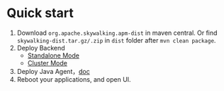 # Quick start
1. Download `org.apache.skywalking.apm-dist` in maven central. Or find `skywalking-dist.tar.gz/.zip` in `dist` folder after `mvn clean package`.
1. Deploy Backend
   - [Standalone Mode](Deploy-backend-in-standalone-mode.md)
   - [Cluster Mode](Deploy-backend-in-cluster-mode.md)
1. Deploy Java Agent，[doc](Deploy-skywalking-agent.md)
1. Reboot your applications, and open UI.